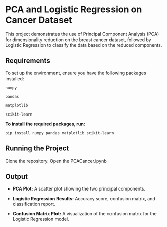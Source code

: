 # PCA and Logistic Regression on Cancer Dataset
This project demonstrates the use of Principal Component Analysis (PCA) for dimensionality reduction on the breast cancer dataset, followed by Logistic Regression to classify the data based on the reduced components.

## Requirements
To set up the environment, ensure you have the following packages installed:

`numpy`

`pandas`

`matplotlib`

`scikit-learn`

**To install the required packages, run:**

`pip install numpy pandas matplotlib scikit-learn`

## Running the Project
Clone the repository.
Open the PCACancer.ipynb

## Output
- **PCA Plot:** A scatter plot showing the two principal components.

- **Logistic Regression Results:** Accuracy score, confusion matrix, and classification report.

- **Confusion Matrix Plot:** A visualization of the confusion matrix for the Logistic Regression model.
